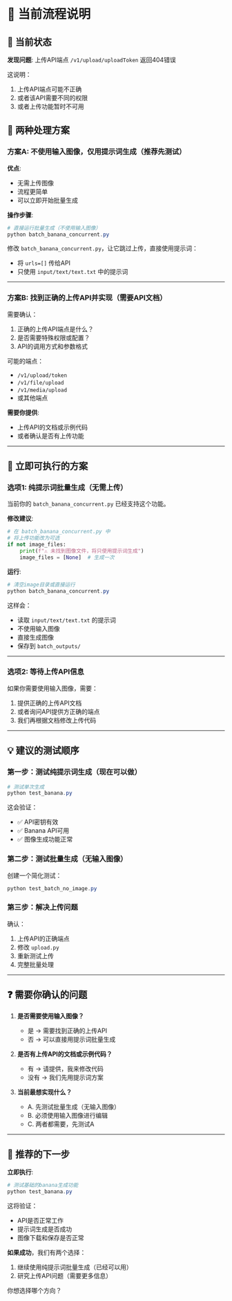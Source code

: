 # 🔄 当前流程说明

## 📍 当前状态

**发现问题**: 上传API端点 `/v1/upload/uploadToken` 返回404错误

这说明：
1. 上传API端点可能不正确
2. 或者该API需要不同的权限
3. 或者上传功能暂时不可用

## 🎯 两种处理方案

### 方案A: 不使用输入图像，仅用提示词生成（推荐先测试）

**优点**: 
- 无需上传图像
- 流程更简单
- 可以立即开始批量生成

**操作步骤**:
```powershell
# 直接运行批量生成（不使用输入图像）
python batch_banana_concurrent.py
```

修改 `batch_banana_concurrent.py`，让它跳过上传，直接使用提示词：
- 将 `urls=[]` 传给API
- 只使用 `input/text/text.txt` 中的提示词

---

### 方案B: 找到正确的上传API并实现（需要API文档）

需要确认：
1. 正确的上传API端点是什么？
2. 是否需要特殊权限或配置？
3. API的调用方式和参数格式

可能的端点：
- `/v1/upload/token` 
- `/v1/file/upload`
- `/v1/media/upload`
- 或其他端点

**需要你提供**:
- 上传API的文档或示例代码
- 或者确认是否有上传功能

---

## 🚀 立即可执行的方案

### 选项1: 纯提示词批量生成（无需上传）

当前你的 `batch_banana_concurrent.py` 已经支持这个功能。

**修改建议**:
```python
# 在 batch_banana_concurrent.py 中
# 将上传功能改为可选
if not image_files:
    print(f"⚠️ 未找到图像文件，将只使用提示词生成")
    image_files = [None]  # 生成一次
```

**运行**:
```powershell
# 清空image目录或直接运行
python batch_banana_concurrent.py
```

这样会：
- 读取 `input/text/text.txt` 的提示词
- 不使用输入图像
- 直接生成图像
- 保存到 `batch_outputs/`

---

### 选项2: 等待上传API信息

如果你需要使用输入图像，需要：
1. 提供正确的上传API文档
2. 或者询问API提供方正确的端点
3. 我们再根据文档修改上传代码

---

## 💡 建议的测试顺序

### 第一步：测试纯提示词生成（现在可以做）

```powershell
# 测试单次生成
python test_banana.py
```

这会验证：
- ✅ API密钥有效
- ✅ Banana API可用
- ✅ 图像生成功能正常

### 第二步：测试批量生成（无输入图像）

创建一个简化测试：
```powershell
python test_batch_no_image.py
```

### 第三步：解决上传问题

确认：
1. 上传API的正确端点
2. 修改 `upload.py`
3. 重新测试上传
4. 完整批量处理

---

## ❓ 需要你确认的问题

1. **是否需要使用输入图像？**
   - 是 → 需要找到正确的上传API
   - 否 → 可以直接用提示词批量生成

2. **是否有上传API的文档或示例代码？**
   - 有 → 请提供，我来修改代码
   - 没有 → 我们先用提示词方案

3. **当前最想实现什么？**
   - A. 先测试批量生成（无输入图像）
   - B. 必须使用输入图像进行编辑
   - C. 两者都需要，先测试A

---

## 🎯 推荐的下一步

**立即执行**:
```powershell
# 测试基础的banana生成功能
python test_banana.py
```

这将验证：
- API是否正常工作
- 提示词生成是否成功
- 图像下载和保存是否正常

**如果成功**，我们有两个选择：
1. 继续使用纯提示词批量生成（已经可以用）
2. 研究上传API问题（需要更多信息）

你想选择哪个方向？
